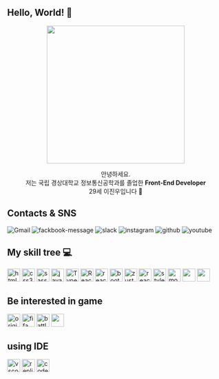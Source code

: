 ## Hello, World! 👋

<p align="center">
  <image width="320px" textAlign="center" src="https://media.giphy.com/media/Q7SKqn3G97xpmfSOvG/giphy.gif"/>
</p>

  <p align="center">안녕하세요. <br/>
    저는 국립 경상대학교 정보통신공학과를 졸업한 <strong>Front-End Developer</strong> <br/>
    29세 이진우입니다 🙂
  </p>

## Contacts & SNS
<p align="left">
<img alt="Gmail" src="https://img.shields.io/badge/Gmail-D14836?style=for-the-badge&logo=gmail&logoColor=white"/>
<img alt="fackbook-message" src="https://img.shields.io/badge/Messenger-00B2FF?style=for-the-badge&logo=messenger&logoColor=white" />
<img alt="slack" src="https://img.shields.io/badge/Slack-4A154B?style=for-the-badge&logo=slack&logoColor=white" />
<img alt="instagram" src="https://img.shields.io/badge/Instagram-E4405F?style=for-the-badge&logo=instagram&logoColor=white"/>
<img alt="github" src="https://img.shields.io/badge/GitHub-100000?style=for-the-badge&logo=github&logoColor=white"/>
<img alt="youtube" src="https://img.shields.io/badge/YouTube-FF0000?style=for-the-badge&logo=youtube&logoColor=white"/>

  </p>

## My skill tree 💻
<div align="left" display="flex" justify-content="space-around" width="100%">
<img alt="html5" height="30px" src ="https://img.shields.io/badge/HTML5-e54b20?style=for-the-badge&logo=html5&logoColor=white"/>
<img alt="css3" height="30px" src ="https://img.shields.io/badge/CSS-027bc9?&style=for-the-badge&logo=css3&logoColor=white"/>
  <img alt="sass" height="30px" src ="https://img.shields.io/badge/sass-CC6699.svg?&style=for-the-badge&logo=sass&logoColor=white"/>
<img alt="javaScript" height="30px" src ="https://img.shields.io/badge/JavaScript-323330?style=for-the-badge&logo=javascript&logoColor=F7DF1E"/>
  
<img alt="Typescript" height="30px" src ="https://img.shields.io/badge/Typescript-3178C6.svg?&style=for-the-badge&logo=Typescript&logoColor=white"/>
<img alt="React" height="30px" src ="https://img.shields.io/badge/React-black.svg?&style=for-the-badge&logo=React&logoColor=61DAFB"/>
<img alt="react-router" height="30px" src ="https://img.shields.io/badge/React_router-CA4245.svg?&style=for-the-badge&logo=React-router&logoColor=white"/>
<img alt="bootstrap" height="30px" src ="https://img.shields.io/badge/bootstrap-7952B3.svg?&style=for-the-badge&logo=bootstrap&logoColor=white"/>
<img alt="zustand" height="30px" src ="https://img.shields.io/badge/zustand-f26524.svg?&style=for-the-badge&logo=zustand&logoColor=white"/>
<img alt="react-redux" height="30px" src="https://img.shields.io/badge/Redux-593D88?style=for-the-badge&logo=redux&logoColor=white"/>
<img alt="styled-components" height="30px" src="https://img.shields.io/badge/styled--components-DB7093?style=for-the-badge&logo=styled-components&logoColor=white"/>
<img alt="mongo-db" height="30px" src="https://img.shields.io/badge/MongoDB-4EA94B?style=for-the-badge&logo=mongodb&logoColor=white"/>
<img alt="" height="30px" src=""/>
 <img alt="" height="30px" src=""/>
  
## Be interested in game
  <p align="left">
  <img alt="origin" height="30px" src="https://img.shields.io/badge/Origin-148EFF?style=for-the-badge&logo=origin&logoColor=white"/>
<img alt="fifa" height="30px" src="https://img.shields.io/badge/FIFA-B7312F?style=for-the-badge&logo=fifa&logoColor=white"/>
 <img alt="battlenet" height="30px" src="https://img.shields.io/badge/Battle.net-000?style=for-the-badge&logo=battle.net&logoColor=148EFF"/>
  <img alt="" height="30px" src=""/>
</div>
</p>

## using IDE
<p align="left">
<img alt="vscode" height="30px" src="https://img.shields.io/badge/Visual_Studio_Code-0078D4?style=for-the-badge&logo=visual%20studio%20code&logoColor=white"/>
<img alt="replit" height="30px" src="https://img.shields.io/badge/replit-667881?style=for-the-badge&logo=replit&logoColor=white"/>
<img alt="code-sandbox" height="30px" src="https://img.shields.io/badge/Codesandbox-000000?style=for-the-badge&logo=CodeSandbox&logoColor=white"/>
  </p>
<!--
**dlwlsdn201/dlwlsdn201** is a ✨ _special_ ✨ repository because its `README.md` (this file) appears on your GitHub profile.

Here are some ideas to get you started:

- 🔭 I’m currently working on ...
- 🌱 I’m currently learning ...
- 👯 I’m looking to collaborate on ...
- 🤔 I’m looking for help with ...
- 💬 Ask me about ...
- 📫 How to reach me: ...
- 😄 Pronouns: ...
- ⚡ Fun fact: ...
-->
